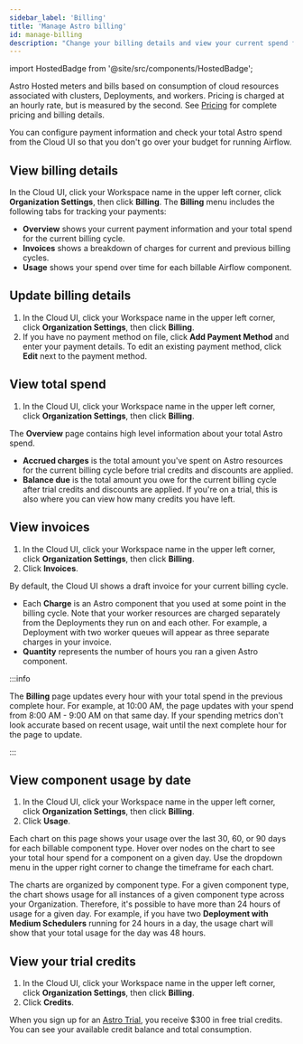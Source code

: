 ```yaml
---
sidebar_label: 'Billing'
title: 'Manage Astro billing'
id: manage-billing
description: "Change your billing details and view your current spend from the Cloud UI."
---
```


import HostedBadge from '@site/src/components/HostedBadge';
<HostedBadge/>

Astro Hosted meters and bills based on consumption of cloud resources associated with clusters, Deployments, and workers. Pricing is charged at an hourly rate, but is measured by the second. See [Pricing](https://www.astronomer.io/pricing/) for complete pricing and billing details.

You can configure payment information and check your total Astro spend from the Cloud UI so that you don't go over your budget for running Airflow.

## View billing details

In the Cloud UI, click your Workspace name in the upper left corner, click **Organization Settings**, then click **Billing**. The **Billing** menu includes the following tabs for tracking your payments:

- **Overview** shows your current payment information and your total spend for the current billing cycle.
- **Invoices** shows a breakdown of charges for current and previous billing cycles.
- **Usage** shows your spend over time for each billable Airflow component.

## Update billing details

1. In the Cloud UI, click your Workspace name in the upper left corner, click **Organization Settings**, then click **Billing**.
2. If you have no payment method on file, click **Add Payment Method** and enter your payment details. To edit an existing payment method, click **Edit** next to the payment method.

## View total spend

1. In the Cloud UI, click your Workspace name in the upper left corner, click **Organization Settings**, then click **Billing**.

The **Overview** page contains high level information about your total Astro spend.

- **Accrued charges** is the total amount you've spent on Astro resources for the current billing cycle before trial credits and discounts are applied.
- **Balance due** is the total amount you owe for the current billing cycle after trial credits and discounts are applied. If you're on a trial, this is also where you can view how many credits you have left.

## View invoices

1. In the Cloud UI, click your Workspace name in the upper left corner, click **Organization Settings**, then click **Billing**.
2. Click **Invoices**.

By default, the Cloud UI shows a draft invoice for your current billing cycle.

- Each **Charge** is an Astro component that you used at some point in the billing cycle. Note that your worker resources are charged separately from the Deployments they run on and each other. For example, a Deployment with two worker queues will appear as three separate charges in your invoice.
- **Quantity** represents the number of hours you ran a given Astro component.

:::info

The **Billing** page updates every hour with your total spend in the previous complete hour. For example, at 10:00 AM, the page updates with your spend from 8:00 AM - 9:00 AM on that same day. If your spending metrics don't look accurate based on recent usage, wait until the next complete hour for the page to update.

:::

## View component usage by date

1. In the Cloud UI, click your Workspace name in the upper left corner, click **Organization Settings**, then click **Billing**.
2. Click **Usage**.

Each chart on this page shows your usage over the last 30, 60, or 90 days for each billable component type. Hover over nodes on the chart to see your total hour spend for a component on a given day. Use the dropdown menu in the upper right corner to change the timeframe for each chart.

The charts are organized by component type. For a given component type, the chart shows usage for all instances of a given component type across your Organization. Therefore, it's possible to have more than 24 hours of usage for a given day. For example, if you have two **Deployment with Medium Schedulers** running for 24 hours in a day, the usage chart will show that your total usage for the day was 48 hours.

## View your trial credits

1. In the Cloud UI, click your Workspace name in the upper left corner, click **Organization Settings**, then click **Billing**.
2. Click **Credits**.

When you sign up for an [Astro Trial](trial.md), you receive $300 in free trial credits. You can see your available credit balance and total consumption.